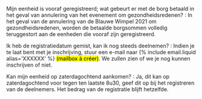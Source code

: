 Mijn eenheid is vooraf geregistreerd; wat gebeurt er met de borg betaald in het geval van annulering van het evenement om gezondheidsredenen?
: In het geval van de annulering van de Blauwe Wimpel 2021 om gezondheidsredenen,
  worden de betaalde borgsommen volledig teruggestort aan de eenheden die vooraf zijn geregistreerd.

Ik heb de registratiedatum gemist, kan ik nog steeds deelnemen?
: Indien je te laat bent met je inschrijving, stuur een e-mail naar {% include email.liquid alias='XXXXXX' %} <mark>(mailbox à créer)</mark>.
  We zullen zien of we je nog kunnen inschrijven of niet.

Kan mijn eenheid op zaterdagochtend aankomen?
: Ja, dit kan op zaterdagochtend voor tegen ten laatste 8u30, geef dit op bij het registreren van de deelnemers.
  Het bedrag van de registratie blijft hetzelfde.
